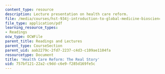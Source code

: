 ```yaml
---
content_type: resource
description: Lecture presentation on health care reform.
file: /media/courses/hst-934j-introduction-to-global-medicine-bioscience-technologies-disparities-strategies-spring-2010/757bf12122a2c9ddc6e9f285d169fe5c_MITHST_934JS10_lecture4.pdf
file_type: application/pdf
learning_resource_types:
- Readings
ocw_type: OCWFile
parent_title: Readings and Lectures
parent_type: CourseSection
parent_uid: aab2279c-2fd7-2237-c4d3-c109ae1104fa
resourcetype: Document
title: 'Health Care Reform: The Real Story'
uid: 757bf121-22a2-c9dd-c6e9-f285d169fe5c
---
```

